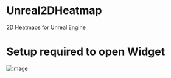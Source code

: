 # Unreal2DHeatmap
2D Heatmaps for Unreal Engine

# Setup required to open Widget
![image](https://github.com/CasTrines/Unreal2DHeatmap/assets/90839770/28e89f48-61a7-4109-96cf-1506cf5a942a)
